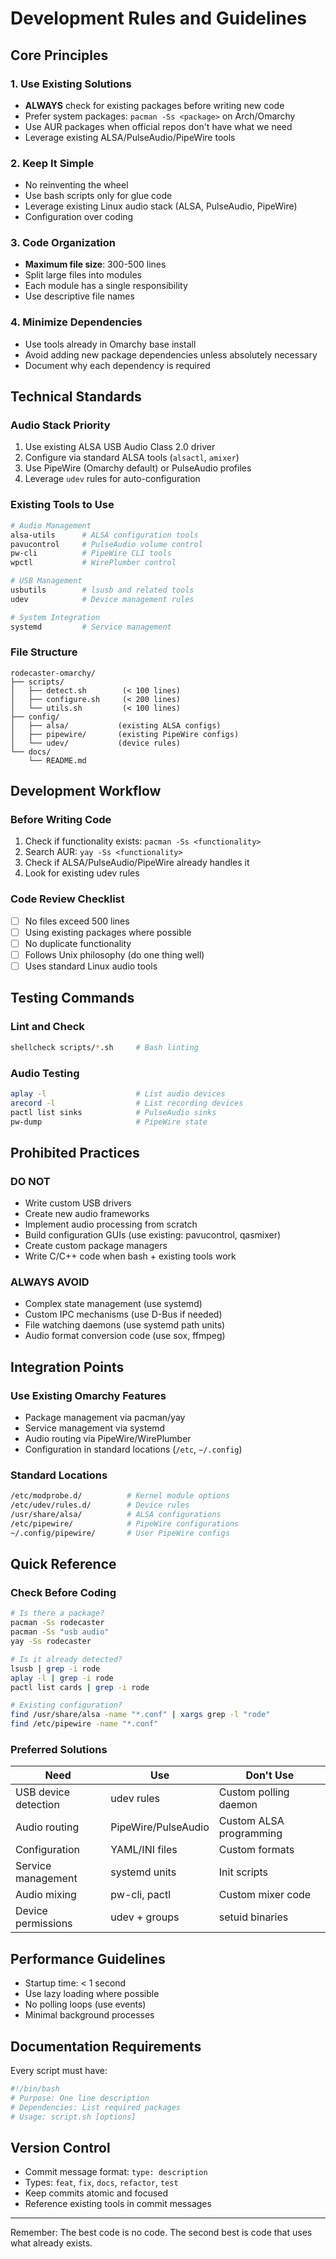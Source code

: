 # Development Rules and Guidelines

## Core Principles

### 1. Use Existing Solutions
- **ALWAYS** check for existing packages before writing new code
- Prefer system packages: `pacman -Ss <package>` on Arch/Omarchy
- Use AUR packages when official repos don't have what we need
- Leverage existing ALSA/PulseAudio/PipeWire tools

### 2. Keep It Simple
- No reinventing the wheel
- Use bash scripts only for glue code
- Leverage existing Linux audio stack (ALSA, PulseAudio, PipeWire)
- Configuration over coding

### 3. Code Organization
- **Maximum file size**: 300-500 lines
- Split large files into modules
- Each module has a single responsibility
- Use descriptive file names

### 4. Minimize Dependencies
- Use tools already in Omarchy base install
- Avoid adding new package dependencies unless absolutely necessary
- Document why each dependency is required

## Technical Standards

### Audio Stack Priority
1. Use existing ALSA USB Audio Class 2.0 driver
2. Configure via standard ALSA tools (`alsactl`, `amixer`)
3. Use PipeWire (Omarchy default) or PulseAudio profiles
4. Leverage `udev` rules for auto-configuration

### Existing Tools to Use
```bash
# Audio Management
alsa-utils      # ALSA configuration tools
pavucontrol     # PulseAudio volume control
pw-cli          # PipeWire CLI tools
wpctl           # WirePlumber control

# USB Management
usbutils        # lsusb and related tools
udev            # Device management rules

# System Integration
systemd         # Service management
```

### File Structure
```
rodecaster-omarchy/
├── scripts/
│   ├── detect.sh        (< 100 lines)
│   ├── configure.sh     (< 200 lines)
│   └── utils.sh         (< 100 lines)
├── config/
│   ├── alsa/           (existing ALSA configs)
│   ├── pipewire/       (existing PipeWire configs)
│   └── udev/           (device rules)
└── docs/
    └── README.md
```

## Development Workflow

### Before Writing Code
1. Check if functionality exists: `pacman -Ss <functionality>`
2. Search AUR: `yay -Ss <functionality>`
3. Check if ALSA/PulseAudio/PipeWire already handles it
4. Look for existing udev rules

### Code Review Checklist
- [ ] No files exceed 500 lines
- [ ] Using existing packages where possible
- [ ] No duplicate functionality
- [ ] Follows Unix philosophy (do one thing well)
- [ ] Uses standard Linux audio tools

## Testing Commands

### Lint and Check
```bash
shellcheck scripts/*.sh     # Bash linting
```

### Audio Testing
```bash
aplay -l                    # List audio devices
arecord -l                  # List recording devices
pactl list sinks            # PulseAudio sinks
pw-dump                     # PipeWire state
```

## Prohibited Practices

### DO NOT
- Write custom USB drivers
- Create new audio frameworks
- Implement audio processing from scratch
- Build configuration GUIs (use existing: pavucontrol, qasmixer)
- Create custom package managers
- Write C/C++ code when bash + existing tools work

### ALWAYS AVOID
- Complex state management (use systemd)
- Custom IPC mechanisms (use D-Bus if needed)
- File watching daemons (use systemd path units)
- Audio format conversion code (use sox, ffmpeg)

## Integration Points

### Use Existing Omarchy Features
- Package management via pacman/yay
- Service management via systemd
- Audio routing via PipeWire/WirePlumber
- Configuration in standard locations (`/etc`, `~/.config`)

### Standard Locations
```bash
/etc/modprobe.d/          # Kernel module options
/etc/udev/rules.d/        # Device rules
/usr/share/alsa/          # ALSA configurations
/etc/pipewire/            # PipeWire configurations
~/.config/pipewire/       # User PipeWire configs
```

## Quick Reference

### Check Before Coding
```bash
# Is there a package?
pacman -Ss rodecaster
pacman -Ss "usb audio"
yay -Ss rodecaster

# Is it already detected?
lsusb | grep -i rode
aplay -l | grep -i rode
pactl list cards | grep -i rode

# Existing configuration?
find /usr/share/alsa -name "*.conf" | xargs grep -l "rode"
find /etc/pipewire -name "*.conf"
```

### Preferred Solutions
| Need | Use | Don't Use |
|------|-----|-----------|
| USB device detection | udev rules | Custom polling daemon |
| Audio routing | PipeWire/PulseAudio | Custom ALSA programming |
| Configuration | YAML/INI files | Custom formats |
| Service management | systemd units | Init scripts |
| Audio mixing | pw-cli, pactl | Custom mixer code |
| Device permissions | udev + groups | setuid binaries |

## Performance Guidelines

- Startup time: < 1 second
- Use lazy loading where possible
- No polling loops (use events)
- Minimal background processes

## Documentation Requirements

Every script must have:
```bash
#!/bin/bash
# Purpose: One line description
# Dependencies: List required packages
# Usage: script.sh [options]
```

## Version Control

- Commit message format: `type: description`
- Types: `feat`, `fix`, `docs`, `refactor`, `test`
- Keep commits atomic and focused
- Reference existing tools in commit messages

---

Remember: The best code is no code. The second best is code that uses what already exists.